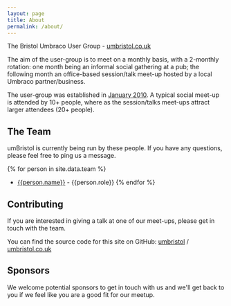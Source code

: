 ```yaml
---
layout: page
title: About
permalink: /about/
---
```


The Bristol Umbraco User Group - [umbristol.co.uk](http://umbristol.co.uk)

The aim of the user-group is to meet on a monthly basis, with a 2-monthly rotation: one month being an informal social gathering at a pub; the following month an office-based session/talk meet-up hosted by a local Umbraco partner/business.

The user-group was established in [January 2010](/archive/). A typical social meet-up is attended by 10+ people, where as the session/talks meet-ups attract larger attendees (20+ people).

## The Team

umBristol is currently being run by these people. If you have any questions, please feel free to ping us a message.

{% for person in site.data.team %}
- [{{person.name}}](https://twitter.com/{{person.twitter}}) - {{person.role}}
{% endfor %}

## Contributing

If you are interested in giving a talk at one of our meet-ups, please get in touch with the team.

You can find the source code for this site on GitHub:
[umbristol](https://github.com/umbristol) /
[umbristol.co.uk](https://github.com/{{site.repository}})

## Sponsors

We welcome potential sponsors to get in touch with us and we'll get back to you if we feel like you are a good fit for our meetup.
